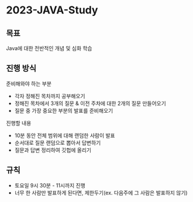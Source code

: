 # 2023-JAVA-Study

## 목표
Java에 대한 전반적인 개념 및 심화 학습

## 진행 방식
준비해와야 하는 부분
- 각자 정해진 목차까지 공부해오기
- 정해진 목차에서 3개의 질문 & 이전 주차에 대한 2개의 질문 만들어오기
- 질문 중 가장 중요한 부분의 발표를 준비해오기

진행할 내용
- 10분 동안 전체 범위에 대해 랜덤한 사람이 발표
- 순서대로 질문 랜덤으로 뽑아서 답변하기
- 질문과 답변 정리하여 깃헙에 올리기

## 규칙
- 토요일 9시 30분 - 11시까지 진행
- 너무 한 사람만 발표하게 된다면, 제한두기(ex. 다음주에 그 사람은 발표하지 않기)

